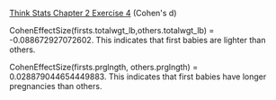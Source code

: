 [Think Stats Chapter 2 Exercise 4](http://greenteapress.com/thinkstats2/html/thinkstats2003.html#toc24) (Cohen's d)

CohenEffectSize(firsts.totalwgt_lb,others.totalwgt_lb) = -0.088672927072602. This indicates that first babies are lighter than others.

CohenEffectSize(firsts.prglngth, others.prglngth) = 0.028879044654449883. This indicates that first babies have longer pregnancies than others.